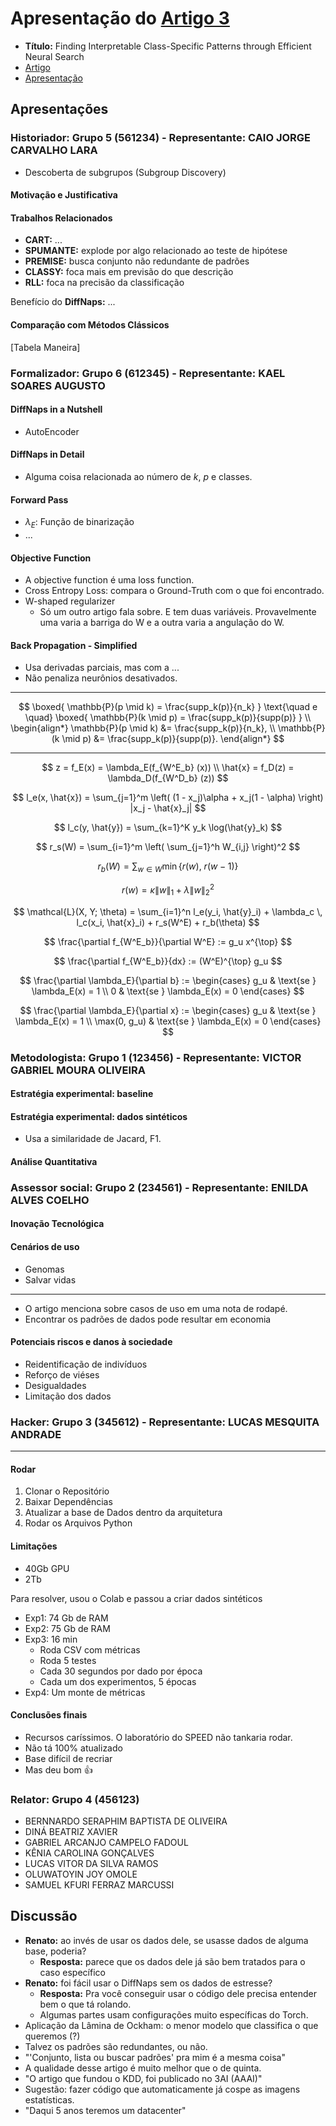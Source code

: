 # Apresentação do [Artigo 3][Link_artigo]

- **Título:** Finding Interpretable Class-Specific Patterns through Efficient Neural Search
- [Artigo][Link_artigo]
- [Apresentação][Slide_art3]

[Link_artigo]: https://doi.org/10.1609/aaai.v38i8.28756
[Slide_art3]: https://ufmgbr-my.sharepoint.com/:p:/g/personal/rvimieiro_ufmg_br/EW8h3xu3PZVAiPK7gVoI98YBNdUZGMz9aQORBipu-AqjbQ

## Apresentações

### Historiador: Grupo 5 (561234) - Representante: CAIO JORGE CARVALHO LARA

- Descoberta de subgrupos (Subgroup Discovery)

#### Motivação e Justificativa

#### Trabalhos Relacionados

- **CART:** ...
- **SPUMANTE:** explode por algo relacionado ao teste de hipótese
- **PREMISE:** busca conjunto não redundante de padrões
- **CLASSY:** foca mais em previsão do que descrição
- **RLL:** foca na precisão da classificação

Benefício do **DiffNaps:** ...

#### Comparação com Métodos Clássicos

[Tabela Maneira]
### Formalizador: Grupo 6 (612345) - Representante: KAEL SOARES AUGUSTO

#### DiffNaps in a Nutshell

- AutoEncoder

#### DiffNaps in Detail

- Alguma coisa relacionada ao número de $k$, $p$ e classes.

#### Forward Pass

- $\lambda_E$: Função de binarização
- ...

#### Objective Function

- A objective function é uma loss function.
- Cross Entropy Loss: compara o Ground-Truth com o que foi encontrado.
- W-shaped regularizer
    - Só um outro artigo fala sobre. E tem duas variáveis. Provavelmente uma varia a barriga do W e a outra varia a angulação do W.

#### Back Propagation - Simplified

- Usa derivadas parciais, mas com a ...
- Não penaliza neurônios desativados.

---

$$
\boxed{
  \mathbb{P}(p \mid k) = \frac{supp_k(p)}{n_k}
}
\text{\quad e \quad}
\boxed{
  \mathbb{P}(k \mid p) = \frac{supp_k(p)}{supp(p)}
}
\\
\begin{align*}
\mathbb{P}(p \mid k) &= \frac{supp_k(p)}{n_k}, \\
\mathbb{P}(k \mid p) &= \frac{supp_k(p)}{supp(p)}.
\end{align*}
$$

---

$$
z = f_E(x) = \lambda_E(f_{W^E_b} (x))
\\
\hat{x} = f_D(z) = \lambda_D(f_{W^D_b} (z))
$$

$$
l_e(x, \hat{x}) = \sum_{j=1}^m \left( (1 - x_j)\alpha + x_j(1 - \alpha) \right) |x_j - \hat{x}_j|
$$

$$
l_c(y, \hat{y}) = \sum_{k=1}^K y_k \log(\hat{y}_k)
$$

$$
r_s(W) = \sum_{i=1}^m \left( \sum_{j=1}^h W_{i,j} \right)^2
$$

$$
r_b(W) = \sum_{w \in W} \min \left\{ r(w),\ r(w - 1) \right\}
$$

$$
r(w) = \kappa \|w \|_1 + \lambda \|w\|_2^2
$$

$$
\mathcal{L}(X, Y; \theta) = \sum_{i=1}^n l_e(y_i, \hat{y}_i) + \lambda_c \, l_c(x_i, \hat{x}_i) + r_s(W^E) + r_b(\theta)
$$

$$
\frac{\partial f_{W^E_b}}{\partial W^E} := g_u x^{\top}
$$

$$
\frac{\partial f_{W^E_b}}{dx} := (W^E)^{\top} g_u
$$

$$
\frac{\partial \lambda_E}{\partial b} :=
\begin{cases}
g_u & \text{se } \lambda_E(x) = 1 \\
0 & \text{se } \lambda_E(x) = 0
\end{cases}
$$

$$
\frac{\partial \lambda_E}{\partial x} :=
\begin{cases}
g_u & \text{se } \lambda_E(x) = 1 \\
\max(0, g_u) & \text{se } \lambda_E(x) = 0
\end{cases}
$$

### Metodologista: Grupo 1 (123456) - Representante: VICTOR GABRIEL MOURA OLIVEIRA

#### Estratégia experimental: baseline

#### Estratégia experimental: dados sintéticos

- Usa a similaridade de Jacard, F1.

#### Análise Quantitativa

### Assessor social: Grupo 2 (234561) - Representante: ENILDA ALVES COELHO

#### Inovação Tecnológica

#### Cenários de uso

- Genomas
- Salvar vidas

---

- O artigo menciona sobre casos de uso em uma nota de rodapé.
- Encontrar os padrões de dados pode resultar em economia

#### Potenciais riscos e danos à sociedade

- Reidentificação de indivíduos
- Reforço de viéses
- Desigualdades
- Limitação dos dados

### Hacker: Grupo 3 (345612) - Representante: LUCAS MESQUITA ANDRADE

---

#### Rodar

1. Clonar o Repositório​
2. Baixar Dependências​
3. Atualizar a base de Dados dentro da arquitetura​
4. Rodar os Arquivos Python

#### Limitações

- 40Gb GPU
- 2Tb

Para resolver, usou o Colab e passou a criar dados sintéticos

- Exp1: 74 Gb de RAM
- Exp2: 75 Gb de RAM
- Exp3: 16 min
    - Roda CSV com métricas
    - Roda 5 testes
    - Cada 30 segundos por dado por época
    - Cada um dos experimentos, 5 épocas
- Exp4: Um monte de métricas

#### Conclusões finais

- Recursos caríssimos. O laboratório do SPEED não tankaria rodar.
- Não tá 100% atualizado
- Base difícil de recriar
- Mas deu bom 👍

### Relator: Grupo 4 (456123)

- BERNNARDO SERAPHIM BAPTISTA DE OLIVEIRA
- DINÁ BEATRIZ XAVIER
- GABRIEL ARCANJO CAMPELO FADOUL
- KÊNIA CAROLINA GONÇALVES
- LUCAS VITOR DA SILVA RAMOS
- OLUWATOYIN JOY OMOLE
- SAMUEL KFURI FERRAZ MARCUSSI

## Discussão

- **Renato:** ao invés de usar os dados dele, se usasse dados de alguma base, poderia?
    - **Resposta:** parece que os dados dele já são bem tratados para o caso específico
- **Renato:** foi fácil usar o DiffNaps sem os dados de estresse?
    - **Resposta:** Pra você conseguir usar o código dele precisa entender bem o que tá rolando.
    - Algumas partes usam configurações muito específicas do Torch.
- Aplicação da Lâmina de Ockham: o menor modelo que classifica o que queremos (?)
- Talvez os padrões são redundantes, ou não.
- "'Conjunto, lista ou buscar padrões' pra mim é a mesma coisa"
- A qualidade desse artigo é muito melhor que o de quinta.
- "O artigo que fundou o KDD, foi publicado no 3AI (AAAI)"
- Sugestão: fazer código que automaticamente já cospe as imagens estatísticas.
- "Daqui 5 anos teremos um datacenter"
